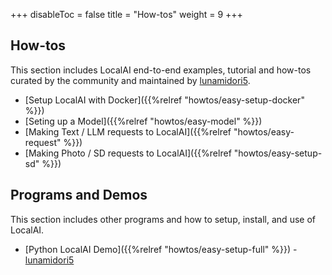 +++
disableToc = false
title = "How-tos"
weight = 9
+++

## How-tos

This section includes LocalAI end-to-end examples, tutorial and how-tos curated by the community and maintained by [lunamidori5](https://github.com/lunamidori5).

- [Setup LocalAI with Docker]({{%relref "howtos/easy-setup-docker" %}})
- [Seting up a Model]({{%relref "howtos/easy-model" %}})
- [Making Text / LLM requests to LocalAI]({{%relref "howtos/easy-request" %}})
- [Making Photo / SD requests to LocalAI]({{%relref "howtos/easy-setup-sd" %}})
  
## Programs and Demos

This section includes other programs and how to setup, install, and use of LocalAI.
- [Python LocalAI Demo]({{%relref "howtos/easy-setup-full" %}}) - [lunamidori5](https://github.com/lunamidori5)
